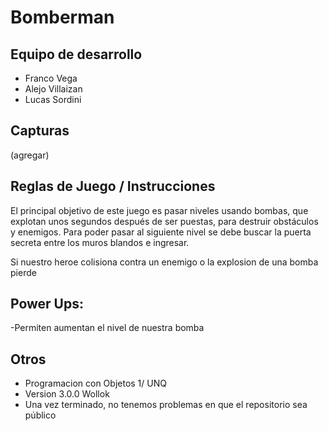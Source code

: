 # Bomberman

## Equipo de desarrollo

- Franco Vega
- Alejo Villaizan
- Lucas Sordini

## Capturas

(agregar)

## Reglas de Juego / Instrucciones

El principal objetivo de este juego es pasar niveles usando bombas, que explotan unos segundos después de ser puestas, para destruir obstáculos y enemigos. Para poder pasar al siguiente nivel se debe buscar la puerta secreta entre los muros blandos e ingresar.

Si nuestro heroe colisiona contra un enemigo o la explosion de una bomba pierde

## Power Ups:

-Permiten aumentan el nivel de nuestra bomba


## Otros
 
- Programacion con Objetos 1/ UNQ
- Version 3.0.0 Wollok
- Una vez terminado, no tenemos problemas en que el repositorio sea público 
